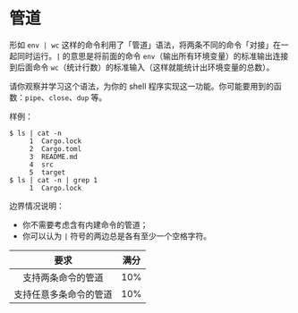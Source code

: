 # 管道

形如 `env | wc` 这样的命令利用了「管道」语法，将两条不同的命令「对接」在一起同时运行。`|` 的意思是将前面的命令 `env`（输出所有环境变量）的标准输出连接到后面命令 `wc`（统计行数）的标准输入（这样就能统计出环境变量的总数）。

请你观察并学习这个语法，为你的 shell 程序实现这一功能。你可能要用到的函数：`pipe`、`close`、`dup` 等。

样例：

```shell
$ ls | cat -n
     1  Cargo.lock
     2  Cargo.toml
     3  README.md
     4  src
     5  target
$ ls | cat -n | grep 1
     1  Cargo.lock
```

边界情况说明：

- 你不需要考虑含有内建命令的管道；
- 你可以认为 `|` 符号的两边总是各有至少一个空格字符。

|          要求          | 满分 |
| :--------------------: | :--: |
|   支持两条命令的管道   | 10%  |
| 支持任意多条命令的管道 | 10%  |
